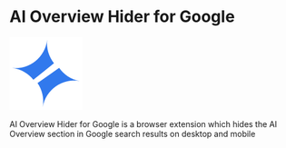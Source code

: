 # AI Overview Hider for Google

![](icons/icon128.png)

AI Overview Hider for Google is a browser extension which hides the AI Overview section in Google search results on desktop and mobile